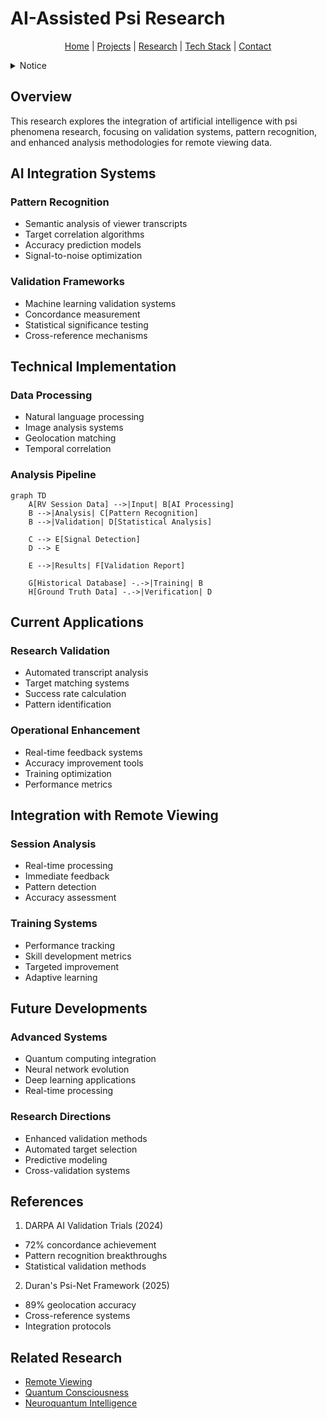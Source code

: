 # AI-Assisted Psi Research

<p align="center">
  <a href="../../README.md">Home</a> | <a href="../../projects/projects.md">Projects</a> | <a href="../../research/research.md">Research</a> | <a href="../../techstack/techstack.md">Tech Stack</a> | <a href="../../contact.md">Contact</a>
</p>

<details>
<summary>Notice</summary>

This repository is protected by copyright and subject to usage restrictions. See the [Copyright Notice](../../COPYRIGHT.md) for details.
</details>

## Overview

This research explores the integration of artificial intelligence with psi phenomena research, focusing on validation systems, pattern recognition, and enhanced analysis methodologies for remote viewing data.

## AI Integration Systems

### Pattern Recognition
- Semantic analysis of viewer transcripts
- Target correlation algorithms
- Accuracy prediction models
- Signal-to-noise optimization

### Validation Frameworks
- Machine learning validation systems
- Concordance measurement
- Statistical significance testing
- Cross-reference mechanisms

## Technical Implementation

### Data Processing
- Natural language processing
- Image analysis systems
- Geolocation matching
- Temporal correlation

### Analysis Pipeline
```mermaid
graph TD
    A[RV Session Data] -->|Input| B[AI Processing]
    B -->|Analysis| C[Pattern Recognition]
    B -->|Validation| D[Statistical Analysis]
    
    C --> E[Signal Detection]
    D --> E
    
    E -->|Results| F[Validation Report]
    
    G[Historical Database] -.->|Training| B
    H[Ground Truth Data] -.->|Verification| D
```

## Current Applications

### Research Validation
- Automated transcript analysis
- Target matching systems
- Success rate calculation
- Pattern identification

### Operational Enhancement
- Real-time feedback systems
- Accuracy improvement tools
- Training optimization
- Performance metrics

## Integration with Remote Viewing

### Session Analysis
- Real-time processing
- Immediate feedback
- Pattern detection
- Accuracy assessment

### Training Systems
- Performance tracking
- Skill development metrics
- Targeted improvement
- Adaptive learning

## Future Developments

### Advanced Systems
- Quantum computing integration
- Neural network evolution
- Deep learning applications
- Real-time processing

### Research Directions
- Enhanced validation methods
- Automated target selection
- Predictive modeling
- Cross-validation systems

## References

1. DARPA AI Validation Trials (2024)
- 72% concordance achievement
- Pattern recognition breakthroughs
- Statistical validation methods

2. Duran's Psi-Net Framework (2025)
- 89% geolocation accuracy
- Cross-reference systems
- Integration protocols

## Related Research
- [Remote Viewing](./remote-viewing.md)
- [Quantum Consciousness](./quantum-consciousness.md)
- [Neuroquantum Intelligence](../ai-assisted-research/neuroquantum-intelligence.md) 